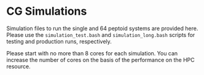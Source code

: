 # CG Simulations 

Simulation files to run the single and 64 peptoid systems are provided here. Please use the `simulation_test.bash` and `simulation_long.bash` scripts for testing and production runs, respectively. 

Please start with no more than 8 cores for each simulation. You can increase the number of cores on the basis of the performance on the HPC resource. 
